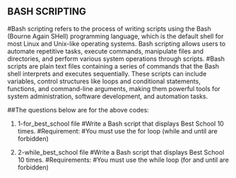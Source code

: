 ## BASH SCRIPTING

#Bash scripting refers to the process of writing scripts using the Bash (Bourne Again SHell) programming language, which is the default shell for most Linux and Unix-like operating systems. Bash scripting allows users to automate repetitive tasks, execute commands, manipulate files and directories, and perform various system operations through scripts.
#Bash scripts are plain text files containing a series of commands that the Bash shell interprets and executes sequentially. These scripts can include variables, control structures like loops and conditional statements, functions, and command-line arguments, making them powerful tools for system administration, software development, and automation tasks.

##The questions below are for the above codes:

1. 1-for_best_school file
#Write a Bash script that displays Best School 10 times.
#Requirement:
#You must use the for loop (while and until are forbidden)

2. 2-while_best_school file
#Write a Bash script that displays Best School 10 times.
#Requirements:
#You must use the while loop (for and until are forbidden)
